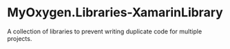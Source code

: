 # MyOxygen.Libraries-XamarinLibrary
A collection of libraries to prevent writing duplicate code for multiple projects.
